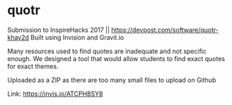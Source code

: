 # quotr
Submission to InspireHacks 2017 || https://devpost.com/software/quotr-khay2d 
Built using Invision and Gravit.io

Many resources used to find quotes are inadequate and not specific enough. We designed a tool that would allow students to find exact quotes for exact themes. 

Uploaded as a ZIP as there are too many small files to upload on Github

Link: https://invis.io/ATCPH8SY8
